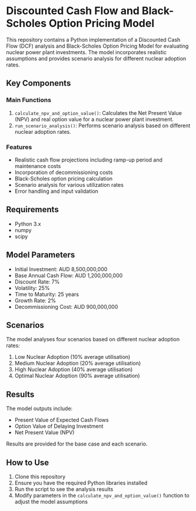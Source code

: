 # Discounted Cash Flow and Black-Scholes Option Pricing Model

This repository contains a Python implementation of a Discounted Cash Flow (DCF) analysis and Black-Scholes Option Pricing Model for evaluating nuclear power plant investments. The model incorporates realistic assumptions and provides scenario analysis for different nuclear adoption rates.

## Key Components

### Main Functions

1. `calculate_npv_and_option_value()`: Calculates the Net Present Value (NPV) and real option value for a nuclear power plant investment.
2. `run_scenario_analysis()`: Performs scenario analysis based on different nuclear adoption rates.

### Features

- Realistic cash flow projections including ramp-up period and maintenance costs
- Incorporation of decommissioning costs
- Black-Scholes option pricing calculation
- Scenario analysis for various utilization rates
- Error handling and input validation

## Requirements

- Python 3.x
- numpy
- scipy

## Model Parameters

- Initial Investment: AUD 8,500,000,000
- Base Annual Cash Flow: AUD 1,200,000,000
- Discount Rate: 7%
- Volatility: 25%
- Time to Maturity: 25 years
- Growth Rate: 2%
- Decommissioning Cost: AUD 900,000,000

## Scenarios

The model analyses four scenarios based on different nuclear adoption rates:

1. Low Nuclear Adoption (10% average utilisation)
2. Medium Nuclear Adoption (20% average utilisation)
3. High Nuclear Adoption (40% average utilisation)
4. Optimal Nuclear Adoption (90% average utilisation)

## Results

The model outputs include:

- Present Value of Expected Cash Flows
- Option Value of Delaying Investment
- Net Present Value (NPV)

Results are provided for the base case and each scenario.

## How to Use

1. Clone this repository
2. Ensure you have the required Python libraries installed
3. Run the script to see the analysis results
4. Modify parameters in the `calculate_npv_and_option_value()` function to adjust the model assumptions
